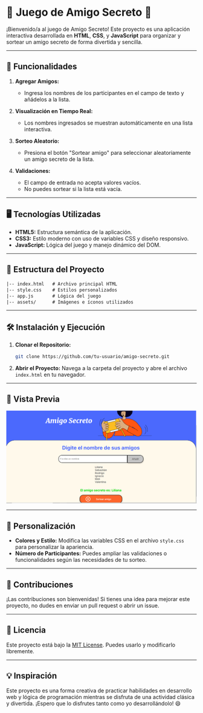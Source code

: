 # 🎉 Juego de Amigo Secreto 🎉

¡Bienvenido/a al juego de Amigo Secreto! Este proyecto es una aplicación interactiva desarrollada en **HTML**, **CSS**, y **JavaScript** para organizar y sortear un amigo secreto de forma divertida y sencilla.

---

## 🚀 Funcionalidades

1. **Agregar Amigos:**
   - Ingresa los nombres de los participantes en el campo de texto y añádelos a la lista.

2. **Visualización en Tiempo Real:**
   - Los nombres ingresados se muestran automáticamente en una lista interactiva.

3. **Sorteo Aleatorio:**
   - Presiona el botón "Sortear amigo" para seleccionar aleatoriamente un amigo secreto de la lista.

4. **Validaciones:**
   - El campo de entrada no acepta valores vacíos.
   - No puedes sortear si la lista está vacía.

---

## 🖥️ Tecnologías Utilizadas

- **HTML5:** Estructura semántica de la aplicación.
- **CSS3:** Estilo moderno con uso de variables CSS y diseño responsivo.
- **JavaScript:** Lógica del juego y manejo dinámico del DOM.

---

## 📂 Estructura del Proyecto

```
|-- index.html   # Archivo principal HTML
|-- style.css    # Estilos personalizados
|-- app.js       # Lógica del juego
|-- assets/      # Imágenes e íconos utilizados
```

---

## 🛠️ Instalación y Ejecución

1. **Clonar el Repositorio:**
   ```bash
   git clone https://github.com/tu-usuario/amigo-secreto.git
   ```

2. **Abrir el Proyecto:**
   Navega a la carpeta del proyecto y abre el archivo `index.html` en tu navegador.

---

## 📸 Vista Previa

![Vista previa del juego de Amigo Secreto](assets/demo.png)

---

## 🎨 Personalización

- **Colores y Estilo:** Modifica las variables CSS en el archivo `style.css` para personalizar la apariencia.
- **Número de Participantes:** Puedes ampliar las validaciones o funcionalidades según las necesidades de tu sorteo.

---

## 🤝 Contribuciones

¡Las contribuciones son bienvenidas! Si tienes una idea para mejorar este proyecto, no dudes en enviar un pull request o abrir un issue.

---

## 📄 Licencia

Este proyecto está bajo la [MIT License](LICENSE). Puedes usarlo y modificarlo libremente.

---

## 💡 Inspiración

Este proyecto es una forma creativa de practicar habilidades en desarrollo web y lógica de programación mientras se disfruta de una actividad clásica y divertida. ¡Espero que lo disfrutes tanto como yo desarrollándolo! 😄

